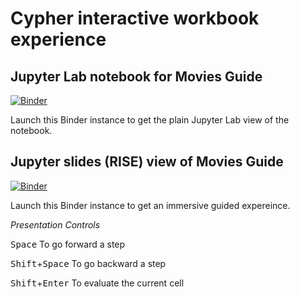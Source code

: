 # Cypher interactive workbook experience
## Jupyter Lab notebook for Movies Guide
[![Binder](https://mybinder.org/badge_logo.svg)](https://mybinder.org/v2/gh/gregoryking/binder-test/main?urlpath=lab%2Ftree%2Fwork%2FMovies.ipynb)

Launch this Binder instance to get the plain Jupyter Lab view of the notebook. 
## Jupyter slides (RISE) view of Movies Guide
[![Binder](https://mybinder.org/badge_logo.svg)](https://mybinder.org/v2/gh/gregoryking/binder-test/HEAD?filepath=work%2FMovies.ipynb)

Launch this Binder instance to get an immersive guided expereince.

*Presentation Controls*

<kbd>Space</kbd> To go forward a step

<kbd>Shift</kbd>+<kbd>Space</kbd> To go backward a step

<kbd>Shift</kbd>+<kbd>Enter</kbd> To evaluate the current cell
